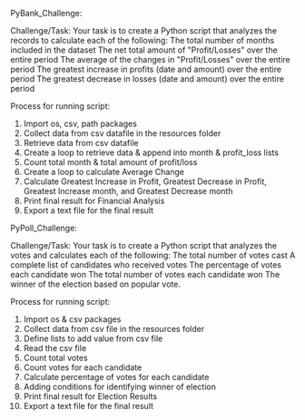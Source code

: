 PyBank_Challenge:

Challenge/Task:
Your task is to create a Python script that analyzes the records to calculate each of the following:
The total number of months included in the dataset
The net total amount of "Profit/Losses" over the entire period
The average of the changes in "Profit/Losses" over the entire period
The greatest increase in profits (date and amount) over the entire period
The greatest decrease in losses (date and amount) over the entire period

Process for running script:
1. Import os, csv, path packages 
2. Collect data from csv datafile in the resources folder
3. Retrieve data from csv datafile
4. Create a loop to retrieve data & append into month & profit_loss lists
5. Count total month & total amount of profit/loss
6. Create a loop to calculate Average Change
7. Calculate Greatest Increase in Profit, Greatest Decrease in Profit, Greatest Increase month, and Greatest Decrease month
8. Print final result for Financial Analysis
9. Export a text file for the final result

PyPoll_Challenge:

Challenge/Task:
Your task is to create a Python script that analyzes the votes and calculates each of the following:
The total number of votes cast
A complete list of candidates who received votes
The percentage of votes each candidate won
The total number of votes each candidate won
The winner of the election based on popular vote.

Process for running script:
1. Import os & csv packages 
2. Collect data from csv file in the resources folder
3. Define lists to add value from csv file
4. Read the csv file
5. Count total votes
6. Count votes for each candidate
7. Calculate percentage of votes for each candidate
8. Adding conditions for identifying winner of election
9. Print final result for Election Results
10. Export a text file for the final result

